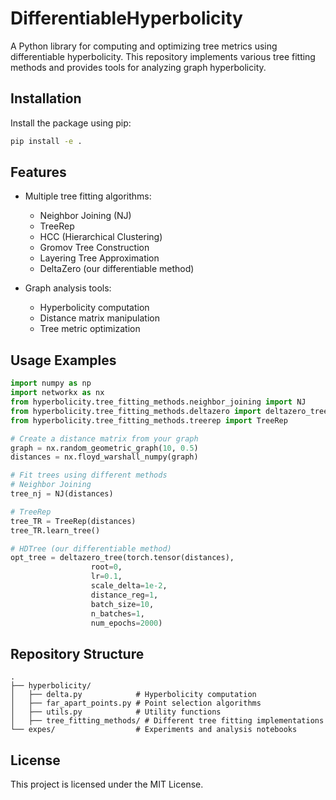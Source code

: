 # DifferentiableHyperbolicity

A Python library for computing and optimizing tree metrics using differentiable hyperbolicity. This repository implements various tree fitting methods and provides tools for analyzing graph hyperbolicity.

## Installation

Install the package using pip:

```bash
pip install -e .
```

## Features

- Multiple tree fitting algorithms:
  - Neighbor Joining (NJ)
  - TreeRep
  - HCC (Hierarchical Clustering)
  - Gromov Tree Construction
  - Layering Tree Approximation
  - DeltaZero (our differentiable method)

- Graph analysis tools:
  - Hyperbolicity computation
  - Distance matrix manipulation
  - Tree metric optimization

## Usage Examples

```python
import numpy as np
import networkx as nx
from hyperbolicity.tree_fitting_methods.neighbor_joining import NJ
from hyperbolicity.tree_fitting_methods.deltazero import deltazero_tree
from hyperbolicity.tree_fitting_methods.treerep import TreeRep

# Create a distance matrix from your graph
graph = nx.random_geometric_graph(10, 0.5)
distances = nx.floyd_warshall_numpy(graph)

# Fit trees using different methods
# Neighbor Joining
tree_nj = NJ(distances)

# TreeRep
tree_TR = TreeRep(distances)
tree_TR.learn_tree()

# HDTree (our differentiable method)
opt_tree = deltazero_tree(torch.tensor(distances),
                  root=0, 
                  lr=0.1,
                  scale_delta=1e-2, 
                  distance_reg=1, 
                  batch_size=10,
                  n_batches=1, 
                  num_epochs=2000)
```

## Repository Structure

```
.
├── hyperbolicity/
│   ├── delta.py            # Hyperbolicity computation
│   ├── far_apart_points.py # Point selection algorithms
│   ├── utils.py            # Utility functions
│   ├── tree_fitting_methods/ # Different tree fitting implementations
└── expes/                  # Experiments and analysis notebooks
```

## License

This project is licensed under the MIT License.
